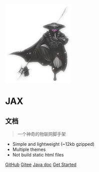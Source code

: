 ![logo](https://raw.githubusercontent.com/TURQUOISE11/jax-doc/master/images/logo.png)
# JAX
## 文档
> 一个神奇的物联网脚手架

* Simple and lightweight (~12kb gzipped)
* Multiple themes
* Not build static html files

[GitHub](https://github.com/TURQUOISE11/jax)
[Gitee](https://gitee.com/TURQUOISE/jax)
[Java doc](https://apidoc.gitee.com/TURQUOISE/jax)
[Get Started](#quick-start)